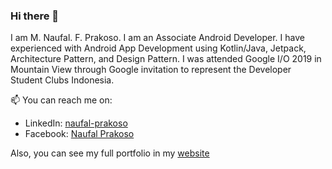 ### Hi there 👋

I am M. Naufal. F. Prakoso. I am an Associate Android Developer. I have experienced with Android App Development using
Kotlin/Java, Jetpack, Architecture Pattern, and Design Pattern. I was attended Google I/O 2019 in Mountain View through Google invitation to represent the Developer Student Clubs Indonesia.

📫 You can reach me on:
- LinkedIn: [naufal-prakoso](https://www.linkedin.com/in/naufal-prakoso/)
- Facebook: [Naufal Prakoso](https://www.facebook.com/naufal.prakoso.3/)

Also, you can see my full portfolio in my [website](https://naufalprakoso.com/)
